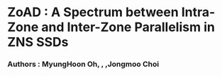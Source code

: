 # ZoAD : A Spectrum between Intra-Zone and Inter-Zone Parallelism in ZNS SSDs <br>
### Authors : MyungHoon Oh, , ,Jongmoo Choi<br>


